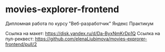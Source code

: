 # movies-explorer-frontend
Дипломная работа по курсу "Веб-разработчик" Яндекс Практикум

Ссылка на макет: https://disk.yandex.ru/d/Da-ByxNmKrDp1Q
Ссылка на пул-реквест: https://github.com/elenaLiubimova/movies-exprorer-frontend/pull/2